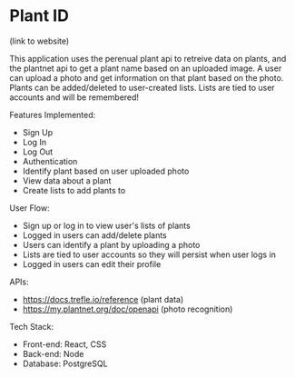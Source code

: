 # Plant ID

(link to website)

This application uses the perenual plant api to retreive data on plants, and the plantnet api to get a plant name based on an uploaded image. A user can upload a photo and get information on that plant based on the photo. Plants can be added/deleted to user-created lists. Lists are tied to user accounts and will be remembered!

Features Implemented:

- Sign Up
- Log In
- Log Out
- Authentication
- Identify plant based on user uploaded photo
- View data about a plant
- Create lists to add plants to

User Flow:

- Sign up or log in to view user's lists of plants
- Logged in users can add/delete plants
- Users can identify a plant by uploading a photo
- Lists are tied to user accounts so they will persist when user logs in
- Logged in users can edit their profile

APIs:

- https://docs.trefle.io/reference (plant data)
- https://my.plantnet.org/doc/openapi (photo recognition)

Tech Stack:

- Front-end: React, CSS
- Back-end: Node
- Database: PostgreSQL
